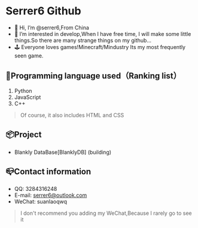 # Serrer6 Github
- 👋 Hi, I’m @serrer6,From China
- 👀 I’m interested in develop,When I have free time, I will make some little things.So there are many strange things on my github...
- 🕹 Everyone loves games!Minecraft/Mindustry Its my most frequently seen game.

## 🔨Programming language used（Ranking list）
1. Python
2. JavaScript
3. C++
> Of course, it also includes HTML and CSS

## 📦Project
- Blankly DataBase[BlanklyDB] (building)

## 📪Contact information
- QQ: 3284316248
- E-mail: serrer6@outlook.com
- WeChat: suanlaoqwq
> I don't recommend you adding my WeChat,Because I rarely go to see it

<!---
serrer6/serrer6 is a ✨ special ✨ repository because its `README.md` (this file) appears on your GitHub profile.
You can click the Preview link to take a look at your changes.
--->
